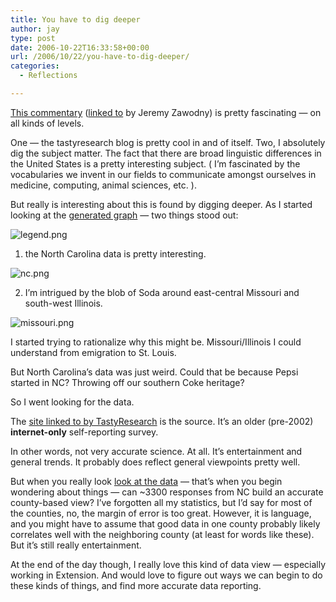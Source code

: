 ```yaml
---
title: You have to dig deeper
author: jay
type: post
date: 2006-10-22T16:33:58+00:00
url: /2006/10/22/you-have-to-dig-deeper/
categories:
  - Reflections

---
```

[This commentary][1] ([linked to][2] by Jeremy Zawodny) is pretty fascinating — on all kinds of levels.

One — the tastyresearch blog is pretty cool in and of itself. Two, I absolutely dig the subject matter. The fact that there are broad linguistic differences in the United States is a pretty interesting subject. ( I’m fascinated by the vocabularies we invent in our fields to communicate amongst ourselves in medicine, computing, animal sciences, etc. ).

But really is interesting about this is found by digging deeper. As I started looking at the [generated graph][3] — two things stood out:

![legend.png][4]

1) the North Carolina data is pretty interesting.

![nc.png][5]

2) I’m intrigued by the blob of Soda around east-central Missouri and south-west Illinois.

![missouri.png][6]

I started trying to rationalize why this might be. Missouri/Illinois I could understand from emigration to St. Louis.

But North Carolina’s data was just weird. Could that be because Pepsi started in NC? Throwing off our southern Coke heritage?

So I went looking for the data.

The [site linked to by TastyResearch][7] is the source. It’s an older (pre-2002) **internet-only** self-reporting survey.

In other words, not very accurate science. At all. It’s entertainment and general trends. It probably does reflect general viewpoints pretty well.

But when you really look [look at the data][8] — that’s when you begin wondering about things — can ~3300 responses from NC build an accurate county-based view? I’ve forgotten all my statistics, but I’d say for most of the counties, no, the margin of error is too great. However, it is language, and you might have to assume that good data in one county probably likely correlates well with the neighboring county (at least for words like these). But it’s still really entertainment.

At the end of the day though, I really love this kind of data view — especially working in Extension. And would love to figure out ways we can begin to do these kinds of things, and find more accurate data reporting.

 [1]: http://tastyresearch.wordpress.com/2006/10/05/pop-vs-soda-vs-coke/
 [2]: http://jeremy.zawodny.com/linkblog/
 [3]: https://tastyresearch.files.wordpress.com/2006/10/popvssodamap.png
 [4]: https://cdn.rambleon.org/migrate/2006/10/legend.png
 [5]: https://cdn.rambleon.org/migrate/2006/10/nc.png
 [6]: https://cdn.rambleon.org/migrate/2006/10/missouri.png
 [7]: http://www.popvssoda.com/
 [8]: http://www.popvssoda.com/stats/USA.html